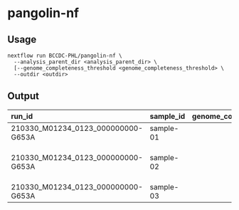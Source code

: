 # pangolin-nf

## Usage
```
nextflow run BCCDC-PHL/pangolin-nf \
  --analysis_parent_dir <analysis_parent_dir> \
  [--genome_completeness_threshold <genome_completeness_threshold> \
  --outdir <outdir>
```

## Output


| run_id                             | sample_id | genome_completeness |        genome_completeness_status  | lineage | conflict | pangoLEARN_version | pangolin_version | pango_version |    status | note |
|:-----------------------------------|:----------|--------------------:|-----------------------------------:|--------:|---------:|-------------------:|-----------------------------:|---------------|-----------|------|
| 210330_M01234_0123_000000000-G653A | sample-01 |                95.1 | ABOVE_GENOME_COMPLETENESS_THRESHOLD | B.1    |        0 |         2021-04-28 |                  2.4              |       v1.1.23 | passed_qc |      |
| 210330_M01234_0123_000000000-G653A | sample-02 |                75.2 | BELOW_GENOME_COMPLETENESS_THRESHOLD | P.1    |        0 |         2021-04-28 |                  2.4              |       v1.1.23 | passed_qc | 15/17 P.1 (B.1.1.28.1) SNPs (1 ref and 0 other)     |
| 210330_M01234_0123_000000000-G653A | sample-03 |                0    | BELOW_GENOME_COMPLETENESS_THRESHOLD | None    |        0 |         2021-04-28 |                  2.4              |       v1.1.23 | fail | N_content:1.0     |


